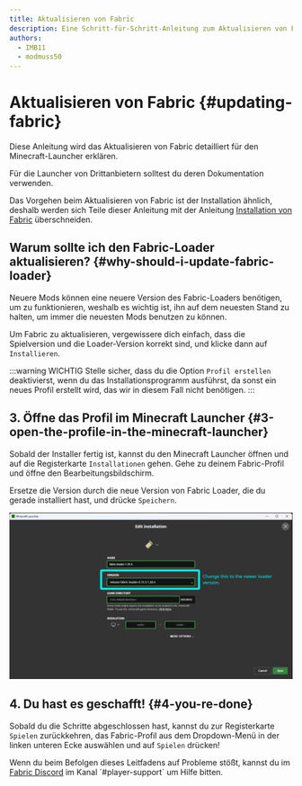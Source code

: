 ```yaml
---
title: Aktualisieren von Fabric
description: Eine Schritt-für-Schritt-Anleitung zum Aktualisieren von Fabric.
authors:
  - IMB11
  - modmuss50
---
```


# Aktualisieren von Fabric {#updating-fabric}

Diese Anleitung wird das Aktualisieren von Fabric detailliert für den Minecraft-Launcher erklären.

Für die Launcher von Drittanbietern solltest du deren Dokumentation verwenden.

Das Vorgehen beim Aktualisieren von Fabric ist der Installation ähnlich, deshalb werden sich Teile dieser Anleitung mit der Anleitung [Installation von Fabric](./installing-fabric) überschneiden.

## Warum sollte ich den Fabric-Loader aktualisieren? {#why-should-i-update-fabric-loader}

Neuere Mods können eine neuere Version des Fabric-Loaders benötigen, um zu funktionieren, weshalb es wichtig ist, ihn auf dem neuesten Stand zu halten, um immer die neuesten Mods benutzen zu können.

<!--@include: ./installing-fabric.md#common-->

Um Fabric zu aktualisieren, vergewissere dich einfach, dass die Spielversion und die Loader-Version korrekt sind, und klicke dann auf `Installieren`.

:::warning WICHTIG
Stelle sicher, dass du die Option `Profil erstellen` deaktivierst, wenn du das Installationsprogramm ausführst, da sonst ein neues Profil erstellt wird, das wir in diesem Fall nicht benötigen.
:::

## 3. Öffne das Profil im Minecraft Launcher {#3-open-the-profile-in-the-minecraft-launcher}

Sobald der Installer fertig ist, kannst du den Minecraft Launcher öffnen und auf die Registerkarte `Installationen` gehen. Gehe zu deinem Fabric-Profil und öffne den Bearbeitungsbildschirm.

Ersetze die Version durch die neue Version von Fabric Loader, die du gerade installiert hast, und drücke `Speichern`.

![Aktualisieren der Fabric Loader Version im Minecraft Launcher](/assets/players/updating-fabric.png)

## 4. Du hast es geschafft! {#4-you-re-done}

Sobald du die Schritte abgeschlossen hast, kannst du zur Registerkarte `Spielen` zurückkehren, das Fabric-Profil aus dem Dropdown-Menü in der linken unteren Ecke auswählen und auf `Spielen` drücken!

Wenn du beim Befolgen dieses Leitfadens auf Probleme stößt, kannst du im [Fabric Discord](https://discord.gg/v6v4pMv) im Kanal ´#player-support\` um Hilfe bitten.
